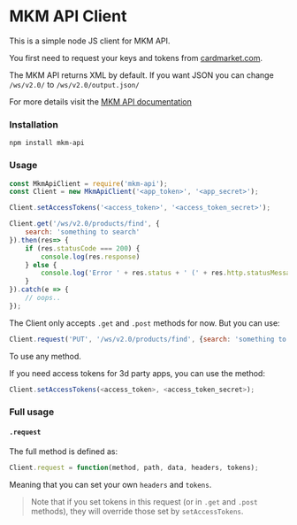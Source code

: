 # MKM API Client

This is a simple node JS client for MKM API.

You first need to request your keys and tokens from [cardmarket.com](https://www.cardmarket.com/en/Magic/Account/API).

The MKM API returns XML by default. If you want JSON you can change `/ws/v2.0/` to `/ws/v2.0/output.json/`

For more details visit the [MKM API documentation](https://api.cardmarket.com/ws/documentation/API_2.0:Main_Page)

### Installation

`npm install mkm-api`

### Usage

```javascript
const MkmApiClient = require('mkm-api');
const Client = new MkmApiClient('<app_token>', '<app_secret>');

Client.setAccessTokens('<access_token>', '<access_token_secret>');

Client.get('/ws/v2.0/products/find', {
	search: 'something to search'
}).then(res=> {
	if (res.statusCode === 200) {
		console.log(res.response)
	} else {
		console.log('Error ' + res.status + ' (' + res.http.statusMessage + ')')
	}
}).catch(e => {
	// oops..
});

```

The Client only accepts `.get` and `.post` methods for now. But you can use:

```javascript
Client.request('PUT', '/ws/v2.0/products/find', {search: 'something to search'});
```

To use any method.

If you need access tokens for 3d party apps, you can use the method: 

```javascript
Client.setAccessTokens(<access_token>, <access_token_secret>);
```

### Full usage

#### `.request`

The full method is defined as:

```javascript
Client.request = function(method, path, data, headers, tokens);
```

Meaning that you can set your own `headers` and `tokens`. 

> Note that if you set tokens in this request (or in `.get` and `.post` methods),
they will override those set by `setAccessTokens`.


